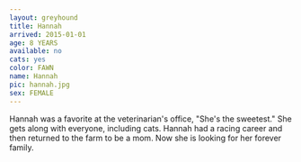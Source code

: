 ```yaml
---
layout: greyhound
title: Hannah
arrived: 2015-01-01
age: 8 YEARS
available: no
cats: yes
color: FAWN
name: Hannah
pic: hannah.jpg
sex: FEMALE
---
```


Hannah was a favorite at the veterinarian's office, "She's the sweetest."  She gets along with everyone, including cats.
Hannah had a racing career and then returned to the farm to be a mom.  Now she is looking for her forever family.
